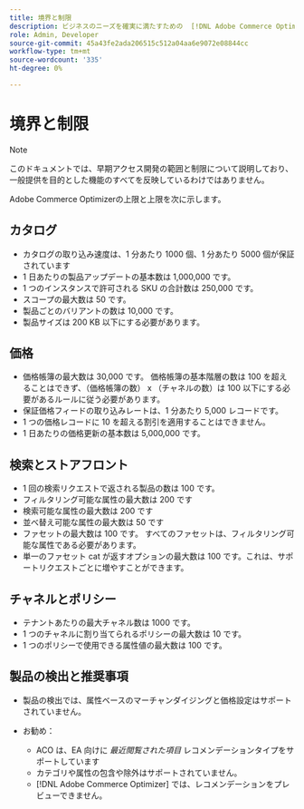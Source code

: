```yaml
---
title: 境界と制限
description: ビジネスのニーズを確実に満たすための  [!DNL Adobe Commerce Optimizer]  の境界と制限について説明します。
role: Admin, Developer
source-git-commit: 45a43fe2ada206515c512a04aa6e9072e08844cc
workflow-type: tm+mt
source-wordcount: '335'
ht-degree: 0%

---
```


# 境界と制限

>[!NOTE]
>
>このドキュメントでは、早期アクセス開発の範囲と制限について説明しており、一般提供を目的とした機能のすべてを反映しているわけではありません。

Adobe Commerce Optimizerの上限と上限を次に示します。

## カタログ

- カタログの取り込み速度は、1 分あたり 1000 個、1 分あたり 5000 個が保証されています
- 1 日あたりの製品アップデートの基本数は 1,000,000 です。
- 1 つのインスタンスで許可される SKU の合計数は 250,000 です。 
- スコープの最大数は 50 です。
- 製品ごとのバリアントの数は 10,000 です。
- 製品サイズは 200 KB 以下にする必要があります。

## 価格

- 価格帳簿の最大数は 30,000 です。 価格帳簿の基本階層の数は 100 を超えることはできず、（価格帳簿の数） x （チャネルの数）は 100 以下にする必要があるルールに従う必要があります。
- 保証価格フィードの取り込みレートは、1 分あたり 5,000 レコードです。
- 1 つの価格レコードに 10 を超える割引を適用することはできません。
- 1 日あたりの価格更新の基本数は 5,000,000 です。

## 検索とストアフロント

- 1 回の検索リクエストで返される製品の数は 100 です。
- フィルタリング可能な属性の最大数は 200 です
- 検索可能な属性の最大数は 200 です
- 並べ替え可能な属性の最大数は 50 です
- ファセットの最大数は 100 です。 すべてのファセットは、フィルタリング可能な属性である必要があります。
- 単一のファセット cat が返すオプションの最大数は 100 です。これは、サポートリクエストごとに増やすことができます。

## チャネルとポリシー

- テナントあたりの最大チャネル数は 1000 です。
- 1 つのチャネルに割り当てられるポリシーの最大数は 10 です。
- 1 つのポリシーで使用できる属性値の最大数は 100 です。 

## 製品の検出と推奨事項

- 製品の検出では、属性ベースのマーチャンダイジングと価格設定はサポートされていません。
- お勧め：

   - ACO は、EA 向けに _最近閲覧された項目_ レコメンデーションタイプをサポートしています
   - カテゴリや属性の包含や除外はサポートされていません。
   - [!DNL Adobe Commerce Optimizer] では、レコメンデーションをプレビューできません。
